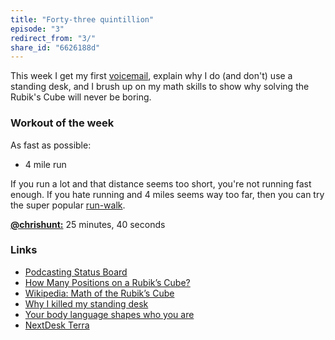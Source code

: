 ```yaml
---
title: "Forty-three quintillion"
episode: "3"
redirect_from: "3/"
share_id: "6626188d"
---
```


This week I get my first <a href="{{ site.url }}/voicemail/">voicemail</a>, explain why I do (and don't) use a standing desk, and I brush up on my math skills to show why solving the Rubik's Cube will never be boring.

### Workout of the week

As fast as possible:

- 4 mile run

If you run a lot and that distance seems too short, you're not running fast
enough. If you hate running and 4 miles seems way too far, then you can try the
super popular [run-walk](http://www.jeffgalloway.com/training/run-walk/).

[**@chrishunt:**](https://twitter.com/chrishunt) 25 minutes, 40 seconds

### Links

- [Podcasting Status Board](https://github.com/chrishunt/status-board)
- [How Many Positions on a Rubik’s Cube?](http://b.chrishunt.co/how-many-positions-on-a-rubiks-cube)
- [Wikipedia: Math of the Rubik’s Cube](http://en.wikipedia.org/wiki/Rubiks_Cube#Mathematics)
- [Why I killed my standing desk](http://blog.pickcrew.com/why-i-killed-my-standing-desk)
- [Your body language shapes who you are](https://www.youtube.com/watch?v=Ks-_Mh1QhMc)
- [NextDesk Terra](http://www.nextdesks.com/store/terra)
